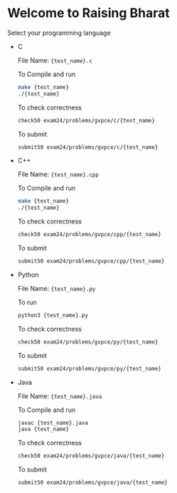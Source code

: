 # Welcome to Raising Bharat

Select your programming language

- C
    
    File Name: `{test_name}.c`
    
    To Compile and run
    
    ```bash
    make {test_name}
    ./{test_name}
    ```
    
    To check correctness
    
    ```bash
    check50 exam24/problems/gvpce/c/{test_name}
    ```
    
    To submit
    
    ```bash
    submit50 exam24/problems/gvpce/c/{test_name}
    ```
    
- C++
    
    File Name: `{test_name}.cpp`
    
    To Compile and run
    
    ```bash
    make {test_name}
    ./{test_name}
    ```
    
    To check correctness
    
    ```bash
    check50 exam24/problems/gvpce/cpp/{test_name}
    ```
    
    To submit
    
    ```bash
    submit50 exam24/problems/gvpce/cpp/{test_name}
    ```
    
- Python
    
    File Name: `{test_name}.py`
    
    To  run
    
    ```bash
    python3 {test_name}.py
    ```
    
    To check correctness
    
    ```bash
    check50 exam24/problems/gvpce/py/{test_name}
    ```
    
    To submit
    
    ```bash
    submit50 exam24/problems/gvpce/py/{test_name}
    ```
    
- Java
    
    File Name: `{test_name}.java`
    
    To Compile and run
    
    ```bash
    javac {test_name}.java
    java {test_name}
    ```
    
    To check correctness
    
    ```bash
    check50 exam24/problems/gvpce/java/{test_name}
    ```
    
    To submit
    
    ```bash
    submit50 exam24/problems/gvpce/java/{test_name}
    ```
